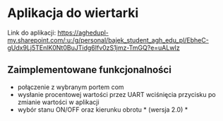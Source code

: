 # Aplikacja do wiertarki
Link do aplikacji: https://aghedupl-my.sharepoint.com/:u:/g/personal/bajek_student_agh_edu_pl/EbheC-gUdx9Lj5TEnlK0Nt0BuJTidg6Ifv0zS1jmz-TmGQ?e=uALwIz

## Zaimplementowane funkcjonalności
- połączenie z wybranym portem com
- wysłanie procentowej wartości przez UART wciśnięcia przycisku po zmianie wartości w aplikacji
- wybór stanu ON/OFF oraz kierunku obrotu * (wersja 2.0) *
